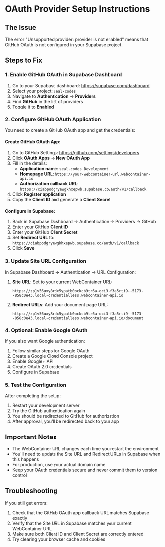 # OAuth Provider Setup Instructions

## The Issue
The error "Unsupported provider: provider is not enabled" means that GitHub OAuth is not configured in your Supabase project.

## Steps to Fix

### 1. Enable GitHub OAuth in Supabase Dashboard

1. Go to your Supabase dashboard: https://supabase.com/dashboard
2. Select your project: `seal-codes`
3. Navigate to **Authentication** → **Providers**
4. Find **GitHub** in the list of providers
5. Toggle it to **Enabled**

### 2. Configure GitHub OAuth Application

You need to create a GitHub OAuth app and get the credentials:

#### Create GitHub OAuth App:
1. Go to GitHub Settings: https://github.com/settings/developers
2. Click **OAuth Apps** → **New OAuth App**
3. Fill in the details:
   - **Application name**: `seal.codes Development`
   - **Homepage URL**: `https://your-webcontainer-url.webcontainer-api.io`
   - **Authorization callback URL**: `https://ciabpodgryewgkhxepwb.supabase.co/auth/v1/callback`
4. Click **Register application**
5. Copy the **Client ID** and generate a **Client Secret**

#### Configure in Supabase:
1. Back in Supabase Dashboard → Authentication → Providers → GitHub
2. Enter your GitHub **Client ID**
3. Enter your GitHub **Client Secret**
4. Set **Redirect URL** to: `https://ciabpodgryewgkhxepwb.supabase.co/auth/v1/callback`
5. Click **Save**

### 3. Update Site URL Configuration

In Supabase Dashboard → Authentication → URL Configuration:

1. **Site URL**: Set to your current WebContainer URL:
   ```
   https://zp1v56uxy8rdx5ypatb0ockcb9tr6a-oci3-f3a5rti9--5173--858c0e43.local-credentialless.webcontainer-api.io
   ```

2. **Redirect URLs**: Add your document page URL:
   ```
   https://zp1v56uxy8rdx5ypatb0ockcb9tr6a-oci3-f3a5rti9--5173--858c0e43.local-credentialless.webcontainer-api.io/document
   ```

### 4. Optional: Enable Google OAuth

If you also want Google authentication:

1. Follow similar steps for Google OAuth
2. Create a Google Cloud Console project
3. Enable Google+ API
4. Create OAuth 2.0 credentials
5. Configure in Supabase

### 5. Test the Configuration

After completing the setup:
1. Restart your development server
2. Try the GitHub authentication again
3. You should be redirected to GitHub for authorization
4. After approval, you'll be redirected back to your app

## Important Notes

- The WebContainer URL changes each time you restart the environment
- You'll need to update the Site URL and Redirect URLs in Supabase when this happens
- For production, use your actual domain name
- Keep your OAuth credentials secure and never commit them to version control

## Troubleshooting

If you still get errors:
1. Check that the GitHub OAuth app callback URL matches Supabase exactly
2. Verify that the Site URL in Supabase matches your current WebContainer URL
3. Make sure both Client ID and Client Secret are correctly entered
4. Try clearing your browser cache and cookies